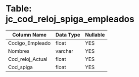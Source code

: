 # Table: jc_cod_reloj_spiga_empleados

| Column Name | Data Type | Nullable |
|-------------|-----------|----------|
| Codigo_Empleado | float | YES |
| Nombres | varchar | YES |
| Cod_reloj_Actual | float | YES |
| Cod_spiga | float | YES |
